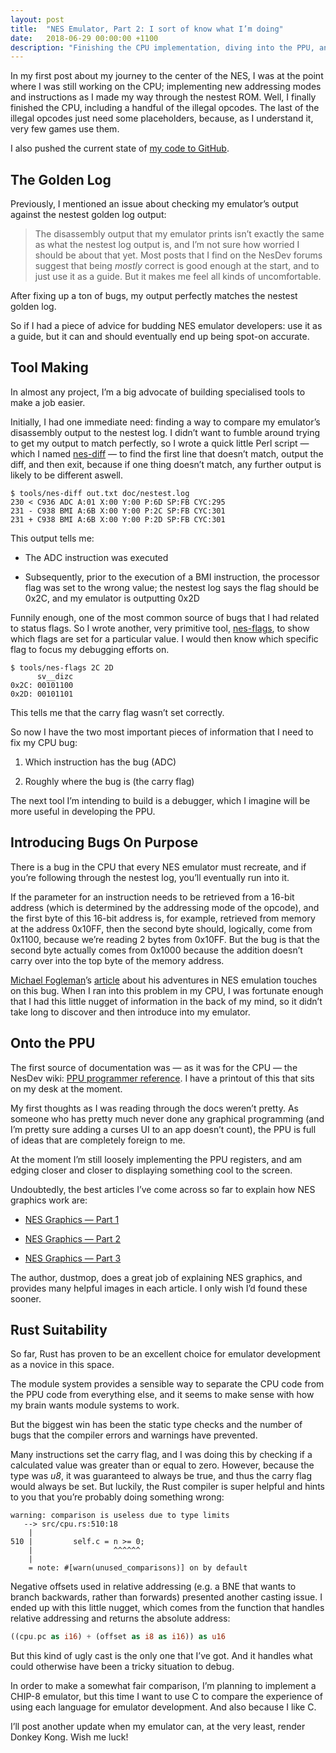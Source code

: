 ```yaml
---
layout: post
title:  "NES Emulator, Part 2: I sort of know what I’m doing"
date:   2018-06-29 00:00:00 +1100
description: "Finishing the CPU implementation, diving into the PPU, and reflecting on choosing Rust"
---
```

In my first post about my journey to the center of the NES, I was at the point where I was still working on the CPU; implementing new addressing modes and instructions as I made my way through the nestest ROM. Well, I finally finished the CPU, including a handful of the illegal opcodes. The last of the illegal opcodes just need some placeholders, because, as I understand it, very few games use them.

I also pushed the current state of [my code to GitHub](https://github.com/ltriant/nes).

## The Golden Log

Previously, I mentioned an issue about checking my emulator’s output against the nestest golden log output:
> The disassembly output that my emulator prints isn’t exactly the same as what the nestest log output is, and I’m not sure how worried I should be about that yet. Most posts that I find on the NesDev forums suggest that being *mostly* correct is good enough at the start, and to just use it as a guide. But it makes me feel all kinds of uncomfortable.

After fixing up a ton of bugs, my output perfectly matches the nestest golden log.

So if I had a piece of advice for budding NES emulator developers: use it as a guide, but it can and should eventually end up being spot-on accurate.

## Tool Making

In almost any project, I’m a big advocate of building specialised tools to make a job easier.

Initially, I had one immediate need: finding a way to compare my emulator’s disassembly output to the nestest log. I didn’t want to fumble around trying to get my output to match perfectly, so I wrote a quick little Perl script — which I named [nes-diff](https://github.com/ltriant/nes/blob/master/tools/nes-diff) — to find the first line that doesn’t match, output the diff, and then exit, because if one thing doesn’t match, any further output is likely to be different aswell.

    $ tools/nes-diff out.txt doc/nestest.log
    230 < C936 ADC A:01 X:00 Y:00 P:6D SP:FB CYC:295
    231 - C938 BMI A:6B X:00 Y:00 P:2C SP:FB CYC:301
    231 + C938 BMI A:6B X:00 Y:00 P:2D SP:FB CYC:301

This output tells me:

* The ADC instruction was executed

* Subsequently, prior to the execution of a BMI instruction, the processor flag was set to the wrong value; the nestest log says the flag should be 0x2C, and my emulator is outputting 0x2D

Funnily enough, one of the most common source of bugs that I had related to status flags. So I wrote another, very primitive tool, [nes-flags](https://github.com/ltriant/nes/blob/master/tools/nes-flags), to show which flags are set for a particular value. I would then know which specific flag to focus my debugging efforts on.

    $ tools/nes-flags 2C 2D
          sv__dizc
    0x2C: 00101100
    0x2D: 00101101

This tells me that the carry flag wasn’t set correctly.

So now I have the two most important pieces of information that I need to fix my CPU bug:

1. Which instruction has the bug (ADC)

1. Roughly where the bug is (the carry flag)

The next tool I’m intending to build is a debugger, which I imagine will be more useful in developing the PPU.

## Introducing Bugs On Purpose

There is a bug in the CPU that every NES emulator must recreate, and if you’re following through the nestest log, you’ll eventually run into it.

If the parameter for an instruction needs to be retrieved from a 16-bit address (which is determined by the addressing mode of the opcode), and the first byte of this 16-bit address is, for example, retrieved from memory at the address 0x10FF, then the second byte should, logically, come from 0x1100, because we’re reading 2 bytes from 0x10FF. But the bug is that the second byte actually comes from 0x1000 because the addition doesn’t carry over into the top byte of the memory address.

[Michael Fogleman](undefined)’s [article](https://medium.com/@fogleman/i-made-an-nes-emulator-here-s-what-i-learned-about-the-original-nintendo-2e078c9b28fe) about his adventures in NES emulation touches on this bug. When I ran into this problem in my CPU, I was fortunate enough that I had this little nugget of information in the back of my mind, so it didn’t take long to discover and then introduce into my emulator.

## Onto the PPU

The first source of documentation was — as it was for the CPU — the NesDev wiki: [PPU programmer reference](https://wiki.nesdev.com/w/index.php/PPU_programmer_reference). I have a printout of this that sits on my desk at the moment.

My first thoughts as I was reading through the docs weren’t pretty. As someone who has pretty much never done any graphical programming (and I’m pretty sure adding a curses UI to an app doesn’t count), the PPU is full of ideas that are completely foreign to me.

At the moment I’m still loosely implementing the PPU registers, and am edging closer and closer to displaying something cool to the screen.

Undoubtedly, the best articles I’ve come across so far to explain how NES graphics work are:

* [NES Graphics — Part 1](http://www.dustmop.io/blog/2015/04/28/nes-graphics-part-1/)

* [NES Graphics — Part 2](http://www.dustmop.io/blog/2015/06/08/nes-graphics-part-2/)

* [NES Graphics — Part 3](http://www.dustmop.io/blog/2015/12/18/nes-graphics-part-3/)

The author, dustmop, does a great job of explaining NES graphics, and provides many helpful images in each article. I only wish I’d found these sooner.

## Rust Suitability

So far, Rust has proven to be an excellent choice for emulator development as a novice in this space.

The module system provides a sensible way to separate the CPU code from the PPU code from everything else, and it seems to make sense with how my brain wants module systems to work.

But the biggest win has been the static type checks and the number of bugs that the compiler errors and warnings have prevented.

Many instructions set the carry flag, and I was doing this by checking if a calculated value was greater than or equal to zero. However, because the type was *u8*, it was guaranteed to always be true, and thus the carry flag would always be set. But luckily, the Rust compiler is super helpful and hints to you that you’re probably doing something wrong:

    warning: comparison is useless due to type limits
       --> src/cpu.rs:510:18
        |
    510 |         self.c = n >= 0;
        |                  ^^^^^^
        |
        = note: #[warn(unused_comparisons)] on by default

Negative offsets used in relative addressing (e.g. a BNE that wants to branch backwards, rather than forwards) presented another casting issue. I ended up with this little nugget, which comes from the function that handles relative addressing and returns the absolute address:

```rust
((cpu.pc as i16) + (offset as i8 as i16)) as u16
```

But this kind of ugly cast is the only one that I’ve got. And it handles what could otherwise have been a tricky situation to debug.

In order to make a somewhat fair comparison, I’m planning to implement a CHIP-8 emulator, but this time I want to use C to compare the experience of using each language for emulator development. And also because I like C.

I’ll post another update when my emulator can, at the very least, render Donkey Kong. Wish me luck!
